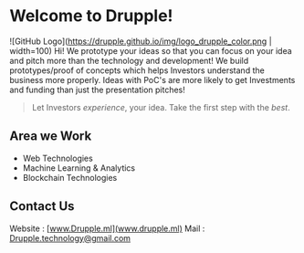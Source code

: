 # Welcome to Drupple! 
![GitHub Logo](https://drupple.github.io/img/logo_drupple_color.png | width=100)
Hi!
We prototype your ideas so that you can focus on your idea and pitch more than the technology and development!
We build prototypes/proof of concepts which helps Investors understand the business more properly. Ideas with PoC's are more likely to get Investments and funding than just the presentation pitches!

>Let Investors *experience*, your idea. Take the first step with the *best*.
## Area we Work
* Web Technologies
* Machine Learning & Analytics
* Blockchain Technologies
## Contact Us
Website : [www.Drupple.ml](www.drupple.ml)
Mail : Drupple.technology@gmail.com